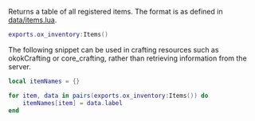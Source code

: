 Returns a table of all registered items. The format is as defined in [data/items.lua](https://github.com/overextended/ox_inventory/blob/main/data/items.lua).

```lua
exports.ox_inventory:Items()
```

The following snippet can be used in crafting resources such as okokCrafting or core_crafting, rather than retrieving information from the server.

```lua
local itemNames = {}

for item, data in pairs(exports.ox_inventory:Items()) do
    itemNames[item] = data.label
end
```
